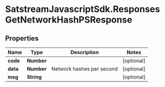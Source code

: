 # SatstreamJavascriptSdk.ResponsesGetNetworkHashPSResponse

## Properties
Name | Type | Description | Notes
------------ | ------------- | ------------- | -------------
**code** | **Number** |  | [optional] 
**data** | **Number** | Network hashes per second | [optional] 
**msg** | **String** |  | [optional] 
